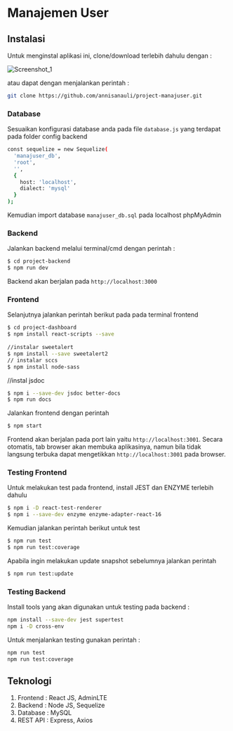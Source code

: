 # Manajemen User

## Instalasi
Untuk menginstal aplikasi ini, clone/download terlebih dahulu dengan :

![Screenshot_1](https://user-images.githubusercontent.com/43631445/84479920-e93b5e80-acbd-11ea-8516-3530b3b46f07.png)


atau dapat dengan menjalankan perintah :
```sh
git clone https://github.com/annisanauli/project-manajuser.git
```

### Database
Sesuaikan konfigurasi database anda pada file ```database.js``` yang terdapat pada folder config backend
```sh
const sequelize = new Sequelize(
  'manajuser_db',
  'root',
  '',
  {
    host: 'localhost',
    dialect: 'mysql'
  }
);
```
Kemudian import database ```manajuser_db.sql``` pada localhost phpMyAdmin

### Backend
Jalankan backend melalui terminal/cmd dengan perintah :
```sh
$ cd project-backend
$ npm run dev
```
Backend akan berjalan pada ```http://localhost:3000```

### Frontend
Selanjutnya jalankan perintah berikut pada pada terminal frontend
```sh
$ cd project-dashboard
$ npm install react-scripts --save
 
//instalar sweetalert
$ npm install --save sweetalert2
// instalar sccs
$ npm install node-sass
```

//instal jsdoc
```sh
$ npm i --save-dev jsdoc better-docs
$ npm run docs
```

Jalankan frontend dengan perintah
```sh
$ npm start
```
Frontend akan berjalan pada port lain yaitu ```http://localhost:3001```. 
Secara otomatis, tab browser akan membuka aplikasinya, namun bila tidak langsung terbuka dapat mengetikkan ```http://localhost:3001``` pada browser.

### Testing Frontend
Untuk melakukan test pada frontend, install JEST dan ENZYME terlebih dahulu
```sh
$ npm i -D react-test-renderer
$ npm i --save-dev enzyme enzyme-adapter-react-16
```
Kemudian jalankan perintah berikut untuk test
```sh
$ npm run test
$ npm run test:coverage
```
Apabila ingin melakukan update snapshot sebelumnya jalankan perintah
```sh
$ npm run test:update
```

### Testing Backend
Install tools yang akan digunakan untuk testing pada backend :
```sh
npm install --save-dev jest supertest
npm i -D cross-env
```
Untuk menjalankan testing gunakan perintah :
```sh
npm run test
npm run test:coverage
```


## Teknologi
1. Frontend : React JS, AdminLTE
2. Backend : Node JS, Sequelize
3. Database : MySQL
4. REST API : Express, Axios